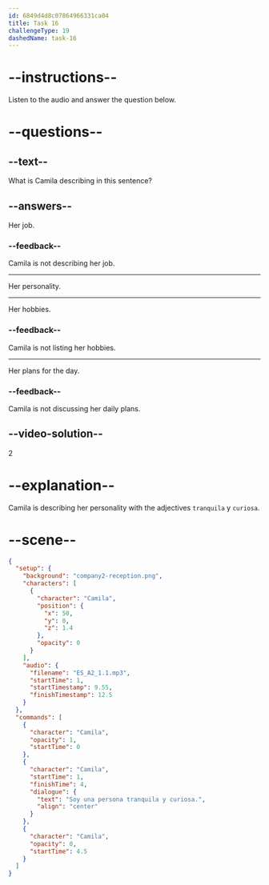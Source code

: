 ```yaml
---
id: 6849d4d8c07864966331ca04
title: Task 16
challengeType: 19
dashedName: task-16
---
```


<!-- (Audio) Camila: Soy una persona tranquila y curiosa. -->

# --instructions--

Listen to the audio and answer the question below.

# --questions--

## --text--

What is Camila describing in this sentence?

## --answers--

Her job.

### --feedback--

Camila is not describing her job.

---

Her personality.

---

Her hobbies.

### --feedback--

Camila is not listing her hobbies.

---

Her plans for the day.

### --feedback--

Camila is not discussing her daily plans.

## --video-solution--

2

# --explanation--

Camila is describing her personality with the adjectives `tranquila` y `curiosa`.

# --scene--

```json
{
  "setup": {
    "background": "company2-reception.png",
    "characters": [
      {
        "character": "Camila",
        "position": {
          "x": 50,
          "y": 0,
          "z": 1.4
        },
        "opacity": 0
      }
    ],
    "audio": {
      "filename": "ES_A2_1.1.mp3",
      "startTime": 1,
      "startTimestamp": 9.55,
      "finishTimestamp": 12.5
    }
  },
  "commands": [
    {
      "character": "Camila",
      "opacity": 1,
      "startTime": 0
    },
    {
      "character": "Camila",
      "startTime": 1,
      "finishTime": 4,
      "dialogue": {
        "text": "Soy una persona tranquila y curiosa.",
        "align": "center"
      }
    },
    {
      "character": "Camila",
      "opacity": 0,
      "startTime": 4.5
    }
  ]
}
```
